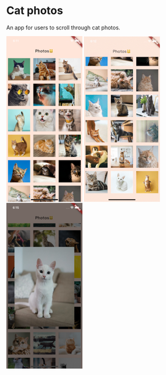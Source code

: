 # Cat photos

An app for users to scroll through cat photos.

<img src="images/01.png" width="200"> <img src="images/03.gif" width="200"> <img src="images/02.png" width="200">
